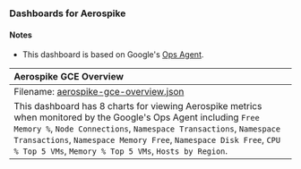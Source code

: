 ### Dashboards for Aerospike

#### Notes

- This dashboard is based on Google's [Ops Agent](https://cloud.google.com/stackdriver/docs/solutions/agents/ops-agent).


|Aerospike GCE Overview|
|:------------------|
|Filename: [aerospike-gce-overview.json](aerospike-gce-overview.json)| 
| This dashboard has 8 charts for viewing Aerospike metrics when monitored by the Google's Ops Agent including `Free Memory %`, `Node Connections`, `Namespace Transactions`, `Namespace Transactions`, `Namespace Memory Free`, `Namespace Disk Free`, `CPU % Top 5 VMs`, `Memory % Top 5 VMs`, `Hosts by Region`. |
